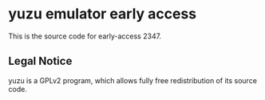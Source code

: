 yuzu emulator early access
=============

This is the source code for early-access 2347.

## Legal Notice

yuzu is a GPLv2 program, which allows fully free redistribution of its source code.